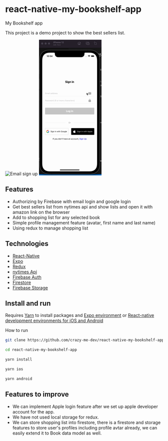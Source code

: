 # react-native-my-bookshelf-app
My Bookshelf app

This project is a demo project to show the best 
sellers list.


![Email sign up](/screens/screenshot1.gif?raw=true)
![Google login](/screens/screenshot2.gif?raw=true)

## Features

- Authorizing by Firebase with email login and google login
- Get best sellers list from nytimes api and show lists and open it with amazon link on the browser
- Add to shopping list for any selected book
- Simple profile management feature (avatar, first name and last name)
- Using redux to manage shopping list


## Technologies

- [React-Native](https://reactnative.dev/docs/)
- [Expo](https://docs.expo.dev/)
- [Redux](https://redux.js.org/)
- [nytimes Api](https://developer.nytimes.com/get-started/)
- [Firebase Auth](https://firebase.google.com/docs/auth)
- [Firestore](https://firebase.google.com/docs/firestore/)
- [Firebase Storage](https://firebase.google.com/docs/storage/)


## Install and run

Requires [Yarn](https://yarnpkg.com) to install packages and [Expo environment](https://docs.expo.dev/get-started/installation/) or [React-native development environments for iOS and Android](https://reactnative.dev/docs/environment-setup)

How to run

```sh
git clone https://github.com/crazy-me-dev/react-native-my-bookshelf-app.git
```

```sh
cd react-native-my-bookshelf-app
```

```sh
yarn install
```

```sh
yarn ios
```

```sh
yarn android
```


## Features to improve

- We can implement Apple login feature after we set up apple developer account for the app.
- We have not used local storage for redux.
- We can store shopping list into firestore, there is a firestore and storage features to store user's profiles including profile avtar already, we can easily extend it to Book data model as well.



